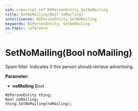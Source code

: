 ```yaml
---
uid: crmscript_ref_NSPersonEntity_SetNoMailing
title: SetNoMailing(Bool noMailing)
intellisense: NSPersonEntity.SetNoMailing
keywords: NSPersonEntity, GetNoMailing
so.topic: reference
---
```


# SetNoMailing(Bool noMailing)

Spam filter. Indicates if this person should retrieve advertising.

**Parameter:** 
* **noMailing** Bool

```crmscript
NSPersonEntity thing;
Bool noMailing;
thing.SetNoMailing(noMailing);
```

